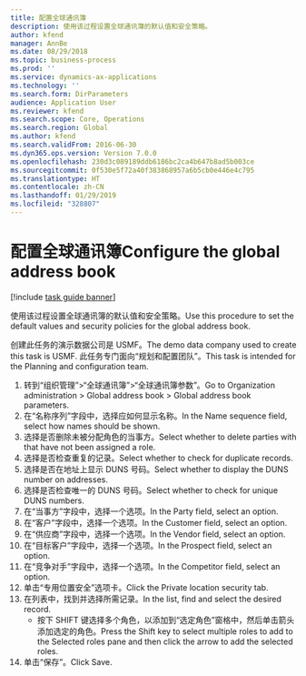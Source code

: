 ```yaml
---
title: 配置全球通讯簿
description: 使用该过程设置全球通讯簿的默认值和安全策略。
author: kfend
manager: AnnBe
ms.date: 08/29/2018
ms.topic: business-process
ms.prod: ''
ms.service: dynamics-ax-applications
ms.technology: ''
ms.search.form: DirParameters
audience: Application User
ms.reviewer: kfend
ms.search.scope: Core, Operations
ms.search.region: Global
ms.author: kfend
ms.search.validFrom: 2016-06-30
ms.dyn365.ops.version: Version 7.0.0
ms.openlocfilehash: 230d3c089189ddb6186bc2ca4b647b8ad5b003ce
ms.sourcegitcommit: 0f530e5f72a40f383868957a6b5cb0e446e4c795
ms.translationtype: HT
ms.contentlocale: zh-CN
ms.lasthandoff: 01/29/2019
ms.locfileid: "328807"
---
```

# <a name="configure-the-global-address-book"></a><span data-ttu-id="2c21b-103">配置全球通讯簿</span><span class="sxs-lookup"><span data-stu-id="2c21b-103">Configure the global address book</span></span>

[!include [task guide banner](../../includes/task-guide-banner.md)]

<span data-ttu-id="2c21b-104">使用该过程设置全球通讯簿的默认值和安全策略。</span><span class="sxs-lookup"><span data-stu-id="2c21b-104">Use this procedure to set the default values and security policies for the global address book.</span></span> 

<span data-ttu-id="2c21b-105">创建此任务的演示数据公司是 USMF。</span><span class="sxs-lookup"><span data-stu-id="2c21b-105">The demo data company used to create this task is USMF.</span></span> <span data-ttu-id="2c21b-106">此任务专门面向“规划和配置团队”。</span><span class="sxs-lookup"><span data-stu-id="2c21b-106">This task is intended for the Planning and configuration team.</span></span>

1. <span data-ttu-id="2c21b-107">转到“组织管理”>“全球通讯簿”>“全球通讯簿参数”。</span><span class="sxs-lookup"><span data-stu-id="2c21b-107">Go to Organization administration > Global address book > Global address book parameters.</span></span>
2. <span data-ttu-id="2c21b-108">在“名称序列”字段中，选择应如何显示名称。</span><span class="sxs-lookup"><span data-stu-id="2c21b-108">In the Name sequence field, select how names should be shown.</span></span>
3. <span data-ttu-id="2c21b-109">选择是否删除未被分配角色的当事方。</span><span class="sxs-lookup"><span data-stu-id="2c21b-109">Select whether to delete parties with that have not been assigned a role.</span></span>
4. <span data-ttu-id="2c21b-110">选择是否检查重复的记录。</span><span class="sxs-lookup"><span data-stu-id="2c21b-110">Select whether to check for duplicate records.</span></span>
5. <span data-ttu-id="2c21b-111">选择是否在地址上显示 DUNS 号码。</span><span class="sxs-lookup"><span data-stu-id="2c21b-111">Select whether to display the DUNS number on addresses.</span></span>
6. <span data-ttu-id="2c21b-112">选择是否检查唯一的 DUNS 号码。</span><span class="sxs-lookup"><span data-stu-id="2c21b-112">Select whether to check for unique DUNS numbers.</span></span>
7. <span data-ttu-id="2c21b-113">在“当事方”字段中，选择一个选项。</span><span class="sxs-lookup"><span data-stu-id="2c21b-113">In the Party field, select an option.</span></span>
8. <span data-ttu-id="2c21b-114">在“客户”字段中，选择一个选项。</span><span class="sxs-lookup"><span data-stu-id="2c21b-114">In the Customer field, select an option.</span></span>
9. <span data-ttu-id="2c21b-115">在“供应商”字段中，选择一个选项。</span><span class="sxs-lookup"><span data-stu-id="2c21b-115">In the Vendor field, select an option.</span></span>
10. <span data-ttu-id="2c21b-116">在“目标客户”字段中，选择一个选项。</span><span class="sxs-lookup"><span data-stu-id="2c21b-116">In the Prospect field, select an option.</span></span>
11. <span data-ttu-id="2c21b-117">在“竞争对手”字段中，选择一个选项。</span><span class="sxs-lookup"><span data-stu-id="2c21b-117">In the Competitor field, select an option.</span></span>
12. <span data-ttu-id="2c21b-118">单击“专用位置安全”选项卡。</span><span class="sxs-lookup"><span data-stu-id="2c21b-118">Click the Private location security tab.</span></span>
13. <span data-ttu-id="2c21b-119">在列表中，找到并选择所需记录。</span><span class="sxs-lookup"><span data-stu-id="2c21b-119">In the list, find and select the desired record.</span></span>
    * <span data-ttu-id="2c21b-120">按下 SHIFT 键选择多个角色，以添加到“选定角色”窗格中，然后单击箭头添加选定的角色。</span><span class="sxs-lookup"><span data-stu-id="2c21b-120">Press the Shift key to select multiple roles to add to the Selected roles pane and then click the arrow to add the selected roles.</span></span>  
14. <span data-ttu-id="2c21b-121">单击“保存”。</span><span class="sxs-lookup"><span data-stu-id="2c21b-121">Click Save.</span></span>

